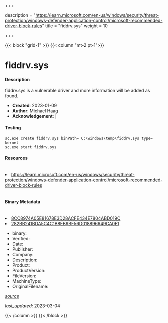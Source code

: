 +++

description = "https://learn.microsoft.com/en-us/windows/security/threat-protection/windows-defender-application-control/microsoft-recommended-driver-block-rules"
title = "fiddrv.sys"
weight = 10

+++


{{< block "grid-1" >}}
{{< column "mt-2 pt-1">}}


# fiddrv.sys

#### Description


fiddrv.sys is a vulnerable driver and more information will be added as found.


- **Created**: 2023-01-09
- **Author**: Michael Haag
- **Acknowledgement**:  | [](https://twitter.com/)

#### Testing

```
sc.exe create fiddrv.sys binPath= C:\windows\temp\fiddrv.sys type= kernel
sc.exe start fiddrv.sys
```

#### Resources
<br>


<li><a href=" https://learn.microsoft.com/en-us/windows/security/threat-protection/windows-defender-application-control/microsoft-recommended-driver-block-rules"> https://learn.microsoft.com/en-us/windows/security/threat-protection/windows-defender-application-control/microsoft-recommended-driver-block-rules</a></li>


<br>


#### Binary Metadata
<br>



<li><a href="https://www.virustotal.com/gui/file/8CC8974A05E81678E3D28ACFE434E7804ABD019C">8CC8974A05E81678E3D28ACFE434E7804ABD019C</a></li>

<li><a href="https://www.virustotal.com/gui/file/282BB241BDA5C4C1B8EB9BF56D018896649CA0E1">282BB241BDA5C4C1B8EB9BF56D018896649CA0E1</a></li>



- binary: 
- Verified: 
- Date: 
- Publisher: 
- Company: 
- Description: 
- Product: 
- ProductVersion: 
- FileVersion: 
- MachineType: 
- OriginalFilename: 

[*source*](https://github.com/magicsword-io/LOLDrivers/tree/main/yaml/fiddrv.sys.yml)

*last_updated:* 2023-03-04


{{< /column >}}
{{< /block >}}
